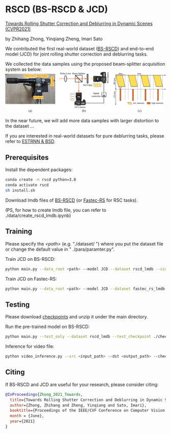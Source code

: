 # RSCD (BS-RSCD & JCD)

[Towards Rolling Shutter Correction and Deblurring in Dynamic Scenes (CVPR2021)](https://arxiv.org/abs/2104.01601)

by Zhihang Zhong, Yinqiang Zheng, Imari Sato

We contributed the first real-world dataset ([BS-RSCD](https://drive.google.com/file/d/1hgzibaez7EipmPSN-3GzQO0_mlyruKGa/view?usp=sharing)) and end-to-end model (JCD) for joint rolling shutter correction and deblurring tasks.

We collected the data samples using the proposed beam-splitter acquisition system as below:  
![image](https://github.com/zzh-tech/Images/blob/master/RSCD/acquisition_system.png)

In the near future, we will add more data samples with larger distortion to the dataset ...

If you are interested in real-world datasets for pure deblurring tasks, please refer to [ESTRNN & BSD](https://github.com/zzh-tech/ESTRNN).
## Prerequisites

Install the dependent packages:

```bash
conda create -n rscd python=3.8
conda activate rscd
sh install.sh
```

Download lmdb files of [BS-RSCD](https://drive.google.com/file/d/1j4gxN28KmDA7Yl1W37i87n3nFIgmZh2_/view?usp=sharing)
(or [Fastec-RS](https://drive.google.com/file/d/1JGzY_8tVVP-oy7jFL1TL84gt3yz1bry3/view?usp=sharing) for RSC tasks).

(PS, for how to create lmdb file, you can refer to ./data/create_rscd_lmdb.ipynb)
## Training

Please specify the *\<path\>* (e.g. "./dataset/ ") where you put the dataset file or change the default value in "
./para/paramter.py".

Train JCD on BS-RSCD:

```bash
python main.py --data_root <path> --model JCD --dataset rscd_lmdb --video
```

Train JCD on Fastec-RS:

```bash
python main.py --data_root <path> --model JCD --dataset fastec_rs_lmdb --video
```

## Testing

Please download [checkpoints](https://drive.google.com/file/d/1bGFHNjoqTGk78UTF-7qDm6hVU4Oqe7N3/view?usp=sharing) and
unzip it under the main directory.

Run the pre-trained model on BS-RSCD:

```bash
python main.py --test_only --dataset rscd_lmdb --test_checkpoint ./checkpoints/JCD_BS-RSCD.tar --video
```

Inference for video file:
```bash
python video_inference.py --src <input_path> --dst <output_path> --checkpoint ./checkpoints/JCD_BS-RSCD.tar
```

## Citing

If BS-RSCD and JCD are useful for your research, please consider citing:

```bibtex
@InProceedings{Zhong_2021_Towards,
  title={Towards Rolling Shutter Correction and Deblurring in Dynamic Scenes},
  author={Zhong, Zhihang and Zheng, Yinqiang and Sato, Imari},
  booktitle={Proceedings of the IEEE/CVF Conference on Computer Vision and Pattern Recognition (CVPR)},
  month = {June},
  year={2021}
}
```

